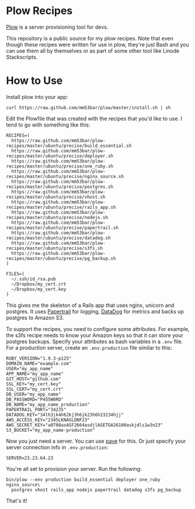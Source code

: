 Plow Recipes
=============

[Plow](https://github.com/mm53bar/plow) is a server provisioning tool for devs.

This repository is a public source for my plow recipes. Note that even though these recipes were written for use in plow, they're just Bash and you can use them all by themselves or as part of some other tool like Linode Stackscripts.

How to Use
==========

Install plow into your app:

    curl https://raw.github.com/mm53bar/plow/master/install.sh | sh

Edit the Plowfile that was created with the recipes that you'd like to use. I tend to go with something like this:

    RECIPES=(
      https://raw.github.com/mm53bar/plow-recipes/master/ubuntu/precise/build_essential.sh
      https://raw.github.com/mm53bar/plow-recipes/master/ubuntu/precise/deployer.sh
      https://raw.github.com/mm53bar/plow-recipes/master/ubuntu/precise/one_ruby.sh
      https://raw.github.com/mm53bar/plow-recipes/master/ubuntu/precise/nginx_source.sh
      https://raw.github.com/mm53bar/plow-recipes/master/ubuntu/precise/postgres.sh
      https://raw.github.com/mm53bar/plow-recipes/master/ubuntu/precise/vhost.sh
      https://raw.github.com/mm53bar/plow-recipes/master/ubuntu/precise/rails_app.sh
      https://raw.github.com/mm53bar/plow-recipes/master/ubuntu/precise/nodejs.sh
      https://raw.github.com/mm53bar/plow-recipes/master/ubuntu/precise/papertrail.sh
      https://raw.github.com/mm53bar/plow-recipes/master/ubuntu/precise/datadog.sh
      https://raw.github.com/mm53bar/plow-recipes/master/ubuntu/precise/s3fs.sh
      https://raw.github.com/mm53bar/plow-recipes/master/ubuntu/precise/pg_backup.sh
    )
 
    FILES=(
      ~/.ssh/id_rsa.pub
      ~/Dropbox/my_cert.crt
      ~/Dropbox/my_cert.key
    )
    
This gives me the skeleton of a Rails app that uses nginx, unicorn and postgres. It uses [Papertrail](http://papertrailapp.com) for logging, [DataDog](http://datadog.com) for metrics and backs up postgres to Amazon S3.

To support the recipes, you need to configure some attributes.  For example, the s3fs recipe needs to know your Amazon keys so that it can store your postgres backups.  Specify your attributes as bash variables in a `.env` file. For a production server, create an `.env.production` file similar to this:

    RUBY_VERSION="1.9.3-p125"
    DOMAIN_NAME="example.com"
    USER="my_app_name"
    APP_NAME="my_app_name"
    GIT_HOST="github.com"
    SSL_KEY="my_cert.key"
    SSL_CERT="my_cert.crt"
    DB_USER="my_app_name"
    DB_PASSWORD="P455W0RD"
    DB_NAME="my_app_name_production"
    PAPERTRAIL_PORT="34235"
    DATADOG_KEY="34lh3jk4h62kj3h6jk23h6h23234hjj"
    AWS_ACCESS_KEY="2345LKNASLDNF23"
    AWS_SECRET_KEY="a0708asASF2664asdjlASETGA26100askjdls1w3n23"
    S3_BUCKET="my_app_name-production"

Now you just need a server.  You can use [pave](http://github.com/mm53bar/pave) for this. Or just specify your server connection info in `.env.production`:

    SERVER=23.23.64.23

You're all set to provision your server. Run the following:

    bin/plow --env production build_essential deployer one_ruby nginx_source\
      postgres vhost rails_app nodejs papertrail datadog s3fs pg_backup
    
That's it!